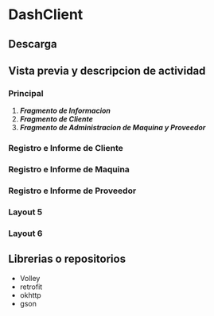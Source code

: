# DashClient
## Descarga

## Vista previa y descripcion de actividad
### Principal
  1. **_Fragmento de Informacion_**
  2. **_Fragmento de Cliente_**
  3. **_Fragmento de Administracion de Maquina y Proveedor_**
### Registro e Informe de Cliente
### Registro e Informe de Maquina
### Registro e Informe de Proveedor
### Layout 5
### Layout 6

## Librerias o repositorios
  - Volley
  - retrofit
  - okhttp
  - gson
